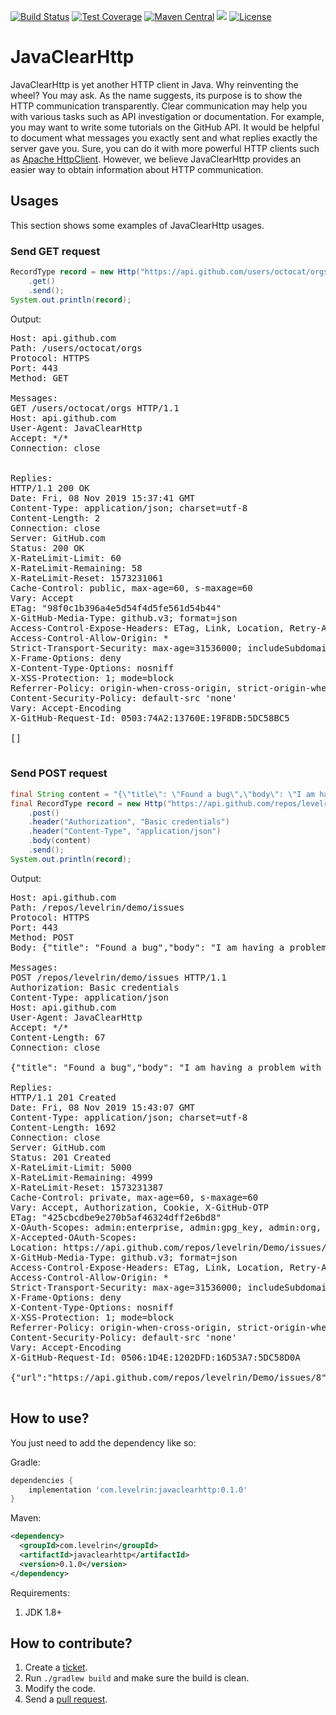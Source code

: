 [![Build Status](https://travis-ci.org/levelrin/JavaClearHttp.svg?branch=master)](https://travis-ci.org/levelrin/JavaClearHttp)
[![Test Coverage](https://img.shields.io/codecov/c/github/levelrin/JavaClearHttp.svg)](https://codecov.io/github/levelrin/JavaClearHttp?branch=master)
[![Maven Central](https://img.shields.io/maven-central/v/com.levelrin/javaclearhttp.svg)](https://maven-badges.herokuapp.com/maven-central/com.levelrin/javaclearhttp)
[![](https://tokei.rs/b1/github/levelrin/JavaClearHttp?category=code)](https://github.com/levelrin/JavaClearHttp)
[![License](https://img.shields.io/badge/license-MIT-green.svg)](https://github.com/levelrin/JavaClearHttp/blob/master/LICENSE)

# JavaClearHttp

JavaClearHttp is yet another HTTP client in Java.
Why reinventing the wheel? You may ask.
As the name suggests, its purpose is to show the HTTP communication transparently.
Clear communication may help you with various tasks such as API investigation or documentation.
For example, you may want to write some tutorials on the GitHub API.
It would be helpful to document what messages you exactly sent and what replies exactly the server gave you.
Sure, you can do it with more powerful HTTP clients such as [Apache HttpClient](https://hc.apache.org/httpcomponents-client-ga/).
However, we believe JavaClearHttp provides an easier way to obtain information about HTTP communication.

## Usages

This section shows some examples of JavaClearHttp usages.

### Send GET request

```java
RecordType record = new Http("https://api.github.com/users/octocat/orgs")
    .get()
    .send();
System.out.println(record);
```

Output:
<pre>
Host: api.github.com
Path: /users/octocat/orgs
Protocol: HTTPS
Port: 443
Method: GET

Messages:
GET /users/octocat/orgs HTTP/1.1
Host: api.github.com
User-Agent: JavaClearHttp
Accept: */*
Connection: close


Replies:
HTTP/1.1 200 OK
Date: Fri, 08 Nov 2019 15:37:41 GMT
Content-Type: application/json; charset=utf-8
Content-Length: 2
Connection: close
Server: GitHub.com
Status: 200 OK
X-RateLimit-Limit: 60
X-RateLimit-Remaining: 58
X-RateLimit-Reset: 1573231061
Cache-Control: public, max-age=60, s-maxage=60
Vary: Accept
ETag: "98f0c1b396a4e5d54f4d5fe561d54b44"
X-GitHub-Media-Type: github.v3; format=json
Access-Control-Expose-Headers: ETag, Link, Location, Retry-After, X-GitHub-OTP, X-RateLimit-Limit, X-RateLimit-Remaining, X-RateLimit-Reset, X-OAuth-Scopes, X-Accepted-OAuth-Scopes, X-Poll-Interval, X-GitHub-Media-Type
Access-Control-Allow-Origin: *
Strict-Transport-Security: max-age=31536000; includeSubdomains; preload
X-Frame-Options: deny
X-Content-Type-Options: nosniff
X-XSS-Protection: 1; mode=block
Referrer-Policy: origin-when-cross-origin, strict-origin-when-cross-origin
Content-Security-Policy: default-src 'none'
Vary: Accept-Encoding
X-GitHub-Request-Id: 0503:74A2:13760E:19F8DB:5DC58BC5

[]

</pre>

### Send POST request

```java
final String content = "{\"title\": \"Found a bug\",\"body\": \"I am having a problem with this.\"}";
final RecordType record = new Http("https://api.github.com/repos/levelrin/demo/issues")
    .post()
    .header("Authorization", "Basic credentials")
    .header("Content-Type", "application/json")
    .body(content)
    .send();
System.out.println(record);
```

Output:
<pre>
Host: api.github.com
Path: /repos/levelrin/demo/issues
Protocol: HTTPS
Port: 443
Method: POST
Body: {"title": "Found a bug","body": "I am having a problem with this."}

Messages:
POST /repos/levelrin/demo/issues HTTP/1.1
Authorization: Basic credentials
Content-Type: application/json
Host: api.github.com
User-Agent: JavaClearHttp
Accept: */*
Content-Length: 67
Connection: close

{"title": "Found a bug","body": "I am having a problem with this."}

Replies:
HTTP/1.1 201 Created
Date: Fri, 08 Nov 2019 15:43:07 GMT
Content-Type: application/json; charset=utf-8
Content-Length: 1692
Connection: close
Server: GitHub.com
Status: 201 Created
X-RateLimit-Limit: 5000
X-RateLimit-Remaining: 4999
X-RateLimit-Reset: 1573231387
Cache-Control: private, max-age=60, s-maxage=60
Vary: Accept, Authorization, Cookie, X-GitHub-OTP
ETag: "425cbcdbe9e270b5af46324dff2e6bd8"
X-OAuth-Scopes: admin:enterprise, admin:gpg_key, admin:org, admin:org_hook, admin:public_key, admin:repo_hook, delete:packages, delete_repo, gist, notifications, read:packages, repo, user, workflow, write:discussion, write:packages
X-Accepted-OAuth-Scopes: 
Location: https://api.github.com/repos/levelrin/Demo/issues/8
X-GitHub-Media-Type: github.v3; format=json
Access-Control-Expose-Headers: ETag, Link, Location, Retry-After, X-GitHub-OTP, X-RateLimit-Limit, X-RateLimit-Remaining, X-RateLimit-Reset, X-OAuth-Scopes, X-Accepted-OAuth-Scopes, X-Poll-Interval, X-GitHub-Media-Type
Access-Control-Allow-Origin: *
Strict-Transport-Security: max-age=31536000; includeSubdomains; preload
X-Frame-Options: deny
X-Content-Type-Options: nosniff
X-XSS-Protection: 1; mode=block
Referrer-Policy: origin-when-cross-origin, strict-origin-when-cross-origin
Content-Security-Policy: default-src 'none'
Vary: Accept-Encoding
X-GitHub-Request-Id: 0506:1D4E:1202DFD:16D53A7:5DC58D0A

{"url":"https://api.github.com/repos/levelrin/Demo/issues/8","repository_url":"https://api.github.com/repos/levelrin/Demo","labels_url":"https://api.github.com/repos/levelrin/Demo/issues/8/labels{/name}","comments_url":"https://api.github.com/repos/levelrin/Demo/issues/8/comments","events_url":"https://api.github.com/repos/levelrin/Demo/issues/8/events","html_url":"https://github.com/levelrin/Demo/issues/8","id":520084924,"node_id":"MDU6SXNzdWU1MjAwODQ5MjQ=","number":8,"title":"Found a bug","user":{"login":"levelrin","id":51286045,"node_id":"MDQ6VXNlcjUxMjg2MDQ1","avatar_url":"https://avatars0.githubusercontent.com/u/51286045?v=4","gravatar_id":"","url":"https://api.github.com/users/levelrin","html_url":"https://github.com/levelrin","followers_url":"https://api.github.com/users/levelrin/followers","following_url":"https://api.github.com/users/levelrin/following{/other_user}","gists_url":"https://api.github.com/users/levelrin/gists{/gist_id}","starred_url":"https://api.github.com/users/levelrin/starred{/owner}{/repo}","subscriptions_url":"https://api.github.com/users/levelrin/subscriptions","organizations_url":"https://api.github.com/users/levelrin/orgs","repos_url":"https://api.github.com/users/levelrin/repos","events_url":"https://api.github.com/users/levelrin/events{/privacy}","received_events_url":"https://api.github.com/users/levelrin/received_events","type":"User","site_admin":false},"labels":[],"state":"open","locked":false,"assignee":null,"assignees":[],"milestone":null,"comments":0,"created_at":"2019-11-08T15:43:07Z","updated_at":"2019-11-08T15:43:07Z","closed_at":null,"author_association":"OWNER","body":"I am having a problem with this.","closed_by":null}

</pre>

## How to use?

You just need to add the dependency like so:

Gradle:
```groovy
dependencies {
    implementation 'com.levelrin:javaclearhttp:0.1.0'
}
```

Maven:
```xml
<dependency>
  <groupId>com.levelrin</groupId>
  <artifactId>javaclearhttp</artifactId>
  <version>0.1.0</version>
</dependency>
```

Requirements:
1. JDK 1.8+

## How to contribute?

1. Create a [ticket](https://github.com/levelrin/JavaClearHttp/issues).
1. Run `./gradlew build` and make sure the build is clean.
1. Modify the code.
1. Send a [pull request](https://github.com/levelrin/JavaClearHttp/pulls).
